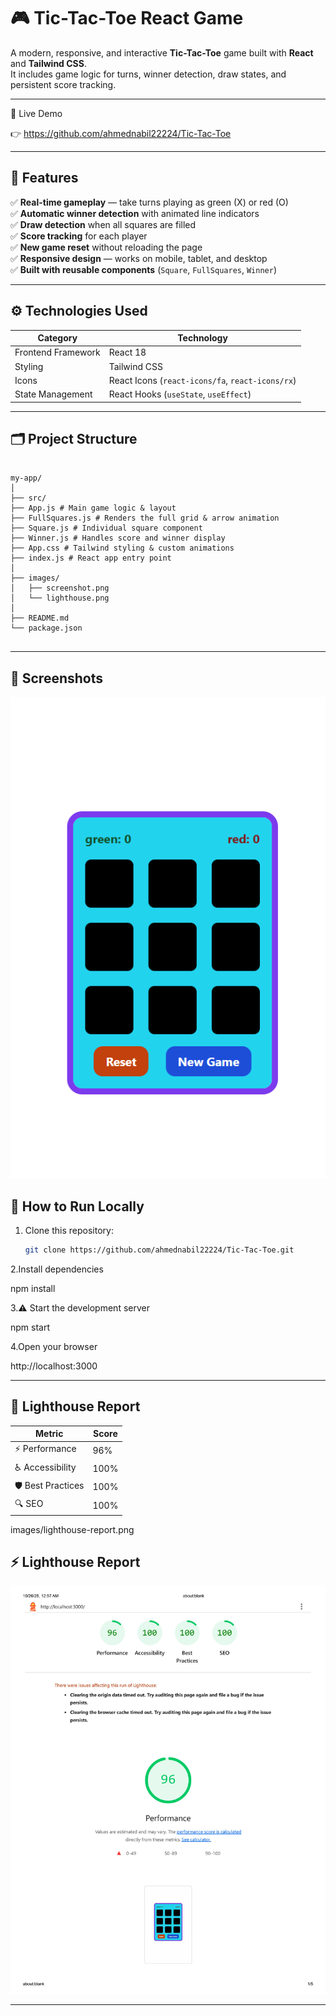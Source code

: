 # 🎮 Tic-Tac-Toe React Game

A modern, responsive, and interactive **Tic-Tac-Toe** game built with **React** and **Tailwind CSS**.  
It includes game logic for turns, winner detection, draw states, and persistent score tracking.

---

🚀 Live Demo

👉 https://github.com/ahmednabil22224/Tic-Tac-Toe

---

## 🚀 Features

✅ **Real-time gameplay** — take turns playing as green (X) or red (O)  
✅ **Automatic winner detection** with animated line indicators  
✅ **Draw detection** when all squares are filled  
✅ **Score tracking** for each player  
✅ **New game reset** without reloading the page  
✅ **Responsive design** — works on mobile, tablet, and desktop  
✅ **Built with reusable components** (`Square`, `FullSquares`, `Winner`)

---

## ⚙️ Technologies Used

| Category           | Technology                                       |
| ------------------ | ------------------------------------------------ |
| Frontend Framework | React 18                                         |
| Styling            | Tailwind CSS                                     |
| Icons              | React Icons (`react-icons/fa`, `react-icons/rx`) |
| State Management   | React Hooks (`useState`, `useEffect`)            |

---

## 🗂️ Project Structure

```

my-app/
│
├── src/
├── App.js # Main game logic & layout
├── FullSquares.js # Renders the full grid & arrow animation
├── Square.js # Individual square component
├── Winner.js # Handles score and winner display
├── App.css # Tailwind styling & custom animations
├── index.js # React app entry point
│
├── images/
│   ├── screenshot.png
│   └── lighthouse.png
│
├── README.md
└── package.json


```

---

## 📸 Screenshots

![Screenshot](./src/images/screenshot.png)

## 🚀 How to Run Locally

1. Clone this repository:

   ```bash
   git clone https://github.com/ahmednabil22224/Tic-Tac-Toe.git

   ```

2.Install dependencies

npm install

3.⚠️ Start the development server

npm start

4.Open your browser

http://localhost:3000

---

## 🌟 Lighthouse Report

| Metric            | Score |
| ----------------- | ----- |
| ⚡ Performance    | 96%  |
| ♿ Accessibility  | 100%   |
| 🛡️ Best Practices | 100%  |
| 🔍 SEO            | 100%  |

images/lighthouse-report.png

## ⚡ Lighthouse Report

![Lighthouse Report](./src/images/lighthouse-report.jpg)

---
